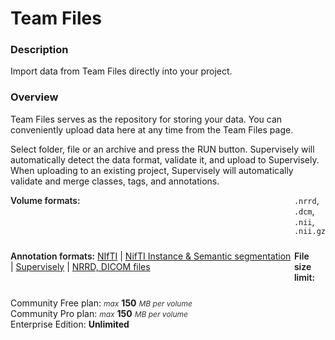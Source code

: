 # Team Files

### Description

Import data from Team Files directly into your project.

### Overview

Team Files serves as the repository for storing your data. You can conveniently upload data here at any time from the Team Files page.

Select folder, file or an archive and press the RUN button. Supervisely will automatically detect the data format, validate it, and upload to Supervisely.
When uploading to an existing project, Supervisely will automatically validate and merge classes, tags, and annotations.

<div style="display: grid; grid-template-columns: auto 1fr; grid-column-gap: 5px; grid-row-gap: 10px; grid-auto-rows: auto;">
  <b style="font-weight: 600; flex: none;" class="mr5">Volume formats:</b>
  <span><code>.nrrd</code>, <code>.dcm</code>, <code>.nii</code>, <code>.nii.gz</code></span>

<b style="font-weight: 600; flex: none;" class="mr5">Annotation formats:</b>
<span>
<a href="https://docs.supervisely.com/import-and-export/import/supported-annotation-formats/volumes/nifti" data-modal-href="https://raw.githubusercontent.com/supervisely-ecosystem/import-wizard-docs/master/converter_docs/volumes/nifti.md" data-key="sly-open-modal" data-modal-event="open-md-modal" >NIfTI</a><span> | </span>
<a href="https://docs.supervisely.com/import-and-export/import/supported-annotation-formats/volumes/nifti" data-modal-href="https://raw.githubusercontent.com/supervisely-ecosystem/import-wizard-docs/master/converter_docs/volumes/nifti.md" data-key="sly-open-modal" data-modal-event="open-md-modal" >NifTI Instance & Semantic segmentation</a><span> | </span>
<a href="https://docs.supervisely.com/import-and-export/import/supported-annotation-formats/volumes/supervisely" data-modal-href="https://raw.githubusercontent.com/supervisely-ecosystem/import-wizard-docs/master/converter_docs/volumes/supervisely.md" data-key="sly-open-modal" data-modal-event="open-md-modal" >Supervisely</a><span> | </span>
<a href="https://docs.supervisely.com/import-and-export/import/supported-annotation-formats/volumes/volumes" data-modal-href="https://raw.githubusercontent.com/supervisely-ecosystem/import-wizard-docs/master/converter_docs/volumes/volumes.md" data-key="sly-open-modal" data-modal-event="open-md-modal" >NRRD, DICOM files</a>
</span>

<b style="font-weight: 600; flex: none;" class="mr5">File size limit:</b>

<div>
    <div>Community Free plan: <i style="color:rgb(53, 53, 53); font-size: 12px">max</i> <b>150</b> <i style="color:rgb(53, 53, 53); font-size: 12px">MB per volume</i></div>
    <div>Community Pro plan: <i style="color:rgb(53, 53, 53); font-size: 12px">max</i> <b>150</b> <i style="color:rgb(53, 53, 53); font-size: 12px">MB per volume</i></div>
    <div>Enterprise Edition: <b>Unlimited</b></div>
</div>
</div>
